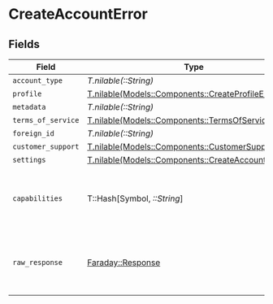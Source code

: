 # CreateAccountError


## Fields

| Field                                                                                                | Type                                                                                                 | Required                                                                                             | Description                                                                                          | Example                                                                                              |
| ---------------------------------------------------------------------------------------------------- | ---------------------------------------------------------------------------------------------------- | ---------------------------------------------------------------------------------------------------- | ---------------------------------------------------------------------------------------------------- | ---------------------------------------------------------------------------------------------------- |
| `account_type`                                                                                       | *T.nilable(::String)*                                                                                | :heavy_minus_sign:                                                                                   | N/A                                                                                                  |                                                                                                      |
| `profile`                                                                                            | [T.nilable(Models::Components::CreateProfileError)](../../models/shared/createprofileerror.md)       | :heavy_minus_sign:                                                                                   | N/A                                                                                                  |                                                                                                      |
| `metadata`                                                                                           | *T.nilable(::String)*                                                                                | :heavy_minus_sign:                                                                                   | N/A                                                                                                  |                                                                                                      |
| `terms_of_service`                                                                                   | [T.nilable(Models::Components::TermsOfServiceError)](../../models/shared/termsofserviceerror.md)     | :heavy_minus_sign:                                                                                   | N/A                                                                                                  |                                                                                                      |
| `foreign_id`                                                                                         | *T.nilable(::String)*                                                                                | :heavy_minus_sign:                                                                                   | N/A                                                                                                  |                                                                                                      |
| `customer_support`                                                                                   | [T.nilable(Models::Components::CustomerSupportError)](../../models/shared/customersupporterror.md)   | :heavy_minus_sign:                                                                                   | N/A                                                                                                  |                                                                                                      |
| `settings`                                                                                           | [T.nilable(Models::Components::CreateAccountSettings)](../../models/shared/createaccountsettings.md) | :heavy_minus_sign:                                                                                   | N/A                                                                                                  |                                                                                                      |
| `capabilities`                                                                                       | T::Hash[Symbol, *::String*]                                                                          | :heavy_minus_sign:                                                                                   | N/A                                                                                                  | {<br/>"0": "first element failed validation..."<br/>}                                                |
| `raw_response`                                                                                       | [Faraday::Response](https://www.rubydoc.info/gems/faraday/Faraday/Response)                          | :heavy_minus_sign:                                                                                   | Raw HTTP response; suitable for custom response parsing                                              |                                                                                                      |